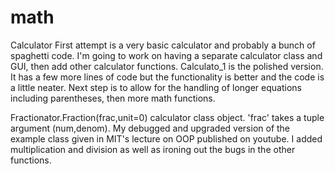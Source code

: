 # math

Calculator
  First attempt is a very basic calculator and probably a bunch of spaghetti code. I'm going to work on having a separate calculator class and GUI, then add other calculator functions.
  Calculato_1 is the polished version. It has a few more lines of code but the functionality is better and the code is a little neater. Next step is to allow for the handling of longer equations including parentheses, then more math functions.
  

Fractionator.Fraction(frac,unit=0) calculator class object.
  'frac' takes a tuple argument (num,denom). 
  My debugged and upgraded version of the example class given in MIT's lecture on OOP published on youtube. 
  I added multiplication and division as well as ironing out the bugs in the other functions.
